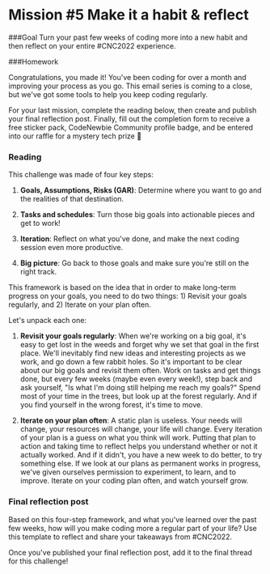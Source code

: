 # Mission \#5  Make it a habit & reflect
###Goal
  Turn your past few weeks of coding more into a new habit and then reflect on your entire #CNC2022 experience.

###Homework 

Congratulations, you made it! You've been coding for over a month and improving your process as you go. This email series is coming to a close, but we've got some tools to help you keep coding regularly.

For your last mission, complete the reading below, then create and publish your final reflection post. Finally, fill out the completion form to receive a free sticker pack, CodeNewbie Community profile badge, and be entered into our raffle for a mystery tech prize 🤩 

### Reading 

This challenge was made of four key steps:

1. **Goals, Assumptions, Risks (GAR)**: Determine where you want to go and the realities of that destination.
  
1. **Tasks and schedules**: Turn those big goals into actionable pieces and get to work!
  
1. **Iteration**: Reflect on what you've done, and make the next coding session even more productive.
  
1. **Big picture**: Go back to those goals and make sure you're still on the right track.


This framework is based on the idea that in order to make long-term progress on your goals, you need to do two things: 1) Revisit your goals regularly, and 2) Iterate on your plan often.

Let's unpack each one:
 
1. **Revisit your goals regularly**: When we're working on a big goal, it's easy to get lost in the weeds and forget why we set that goal in the first place. We'll inevitably find new ideas and interesting projects as we work, and go down a few rabbit holes. So it's important to be clear about our big goals and revisit them often. Work on tasks and get things done, but every few weeks (maybe even every week!), step back and ask yourself, "Is what I'm doing still helping me reach my goals?" Spend most of your time in the trees, but look up at the forest regularly. And if you find yourself in the wrong forest, it's time to move.

2. **Iterate on your plan often**: A static plan is useless. Your needs will change, your resources will change, your life will change. Every iteration of your plan is a guess on what you think will work. Putting that plan to action and taking time to reflect helps you understand whether or not it actually worked. And if it didn't, you have a new week to do better, to try something else. If we look at our plans as permanent works in progress, we've given ourselves permission to experiment, to learn, and to improve. Iterate on your coding plan often, and watch yourself grow.

### Final reflection post 

Based on this four-step framework, and what you've learned over the past few weeks, how will you make coding more a regular part of your life? Use this template to reflect and share your takeaways from #CNC2022.

Once you've published your final reflection post, add it to the final thread for this challenge!